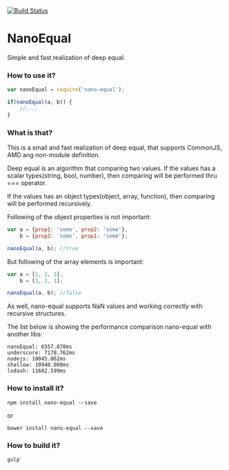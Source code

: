 [![Build Status](https://travis-ci.org/smelukov/NanoEqual.svg?branch=master)](https://travis-ci.org/smelukov/NanoEqual)

# NanoEqual
Simple and fast realization of deep equal.

### How to use it?
```javascript
var nanoEqual = require('nano-equal');

if(nanoEqual(a, b)) {
    //....
}
```

### What is that?
This is a small and fast realization of deep equal, that supports CommonJS, AMD ang non-module definition.

Deep equal is an algorithm that comparing two values. If the values has a scalar types(string, bool, number), then comparing will be performed thru === operator.

If the values has an object types(object, array, function), then comparing will be performed recursively.

Following of the object properties is not important:
```javascript
var a = {prop1: 'some', prop2: 'some'},
    b = {prop2: 'some', prop1: 'some'};

nanoEqual(a, b); //true
```

But following of the array elements is important:
```javascript
var a = [1, 2, 3],
    b = [3, 2, 1];

nanoEqual(a, b); //false
```

As well, nano-equal supports NaN values and working correctly with recursive structures.


The list below is showing the performance comparison nano-equal with another libs:
```
nanoEqual: 6557.878ms
underscore: 7178.762ms
nodejs: 10045.062ms
shallow: 10940.088ms
lodash: 11682.599ms
```

### How to install it?
```shell
npm install nano-equal --save
```
or
```shell
bower install nano-equal --save
```

### How to build it?
```shell
gulp
```
